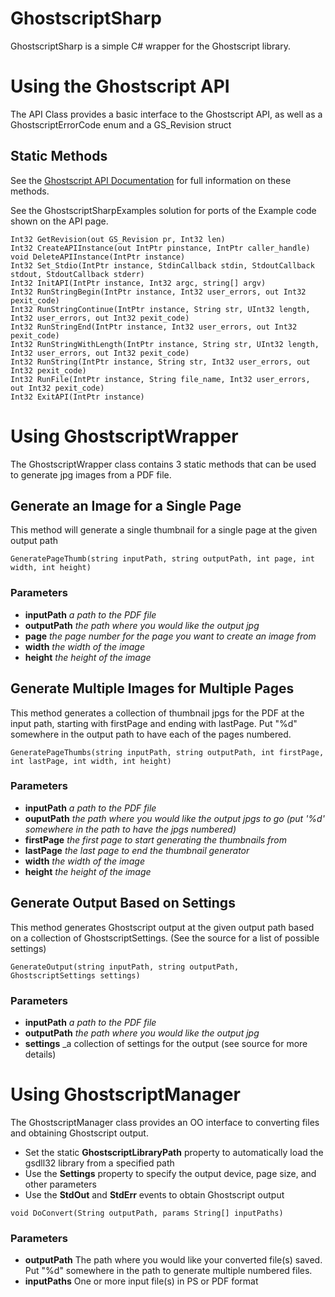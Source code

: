 # GhostscriptSharp
GhostscriptSharp is a simple C# wrapper for the Ghostscript library.

# Using the Ghostscript API
The API Class provides a basic interface to the Ghostscript API, as well as a GhostscriptErrorCode enum and a GS_Revision struct

## Static Methods

See the [Ghostscript API Documentation](http://pages.cs.wisc.edu/~ghost/doc/cvs/API.htm "Ghostscript API") for full information on these methods.

See the GhostscriptSharpExamples solution for ports of the Example code shown on the API page.

`Int32 GetRevision(out GS_Revision pr, Int32 len)`<br/>
`Int32 CreateAPIInstance(out IntPtr pinstance, IntPtr caller_handle)`<br/>
`void DeleteAPIInstance(IntPtr instance)`<br/>
`Int32 Set_Stdio(IntPtr instance, StdinCallback stdin, StdoutCallback stdout, StdoutCallback stderr)`<br/>
`Int32 InitAPI(IntPtr instance, Int32 argc, string[] argv)`<br/>
`Int32 RunStringBegin(IntPtr instance, Int32 user_errors, out Int32 pexit_code)`<br/>
`Int32 RunStringContinue(IntPtr instance, String str, UInt32 length, Int32 user_errors, out Int32 pexit_code)`<br/>
`Int32 RunStringEnd(IntPtr instance, Int32 user_errors, out Int32 pexit_code)`<br/>
`Int32 RunStringWithLength(IntPtr instance, String str, UInt32 length, Int32 user_errors, out Int32 pexit_code)`<br/>
`Int32 RunString(IntPtr instance, String str, Int32 user_errors, out Int32 pexit_code)`<br/>
`Int32 RunFile(IntPtr instance, String file_name, Int32 user_errors, out Int32 pexit_code)`<br/>
`Int32 ExitAPI(IntPtr instance)`

# Using GhostscriptWrapper
The GhostscriptWrapper class contains 3 static methods that can be used to generate jpg images from a PDF file.

## Generate an Image for a Single Page

This method will generate a single thumbnail for a single page at the given output path

`GeneratePageThumb(string inputPath, string outputPath, int page, int width, int height)`

### Parameters

* **inputPath** _a path to the PDF file_
* **outputPath** _the path where you would like the output jpg_
* **page** _the page number for the page you want to create an image from_
* **width** _the width of the image_
* **height** _the height of the image_

## Generate Multiple Images for Multiple Pages

This method generates a collection of thumbnail jpgs for the PDF at the input path, starting with firstPage and ending with lastPage.
Put "%d" somewhere in the output path to have each of the pages numbered.

`GeneratePageThumbs(string inputPath, string outputPath, int firstPage, int lastPage, int width, int height)`

### Parameters

* **inputPath** _a path to the PDF file_
* **ouputPath** _the path where you would like the output jpgs to go (put '%d' somewhere in the path to have the jpgs numbered)_
* **firstPage** _the first page to start generating the thumbnails from_
* **lastPage** _the last page to end the thumbnail generator_
* **width** _the width of the image_
* **height** _the height of the image_

## Generate Output Based on Settings

This method generates Ghostscript output at the given output path based on a collection of GhostscriptSettings. 
(See the source for a list of possible settings)

`GenerateOutput(string inputPath, string outputPath, GhostscriptSettings settings)`

### Parameters

* **inputPath** _a path to the PDF file_
* **outputPath** _the path where you would like the output jpg_
* **settings** _a collection of settings for the output (see source for more details)

# Using GhostscriptManager
The GhostscriptManager class provides an OO interface to converting files and obtaining Ghostscript output.

* Set the static **GhostscriptLibraryPath** property to automatically load the gsdll32 library from a specified path
* Use the **Settings** property to specify the output device, page size, and other parameters
* Use the **StdOut** and **StdErr** events to obtain Ghostscript output

`void DoConvert(String outputPath, params String[] inputPaths)`

### Parameters
* **outputPath** The path where you would like your converted file(s) saved. Put "%d" somewhere in the path to generate multiple numbered files.
* **inputPaths** One or more input file(s) in PS or PDF format






